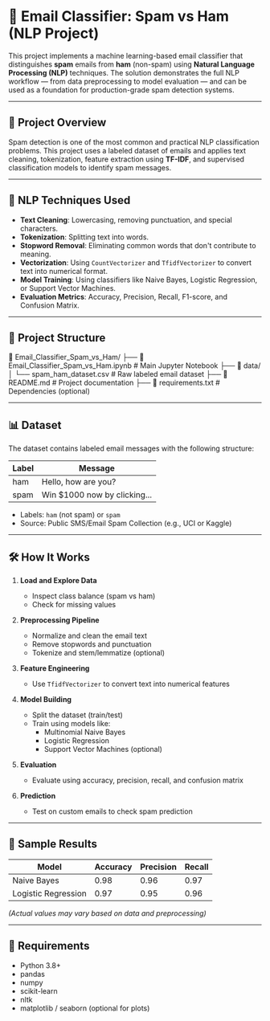 # 📧 Email Classifier: Spam vs Ham (NLP Project)

This project implements a machine learning-based email classifier that distinguishes **spam** emails from **ham** (non-spam) using **Natural Language Processing (NLP)** techniques. The solution demonstrates the full NLP workflow — from data preprocessing to model evaluation — and can be used as a foundation for production-grade spam detection systems.

---

## 🚀 Project Overview

Spam detection is one of the most common and practical NLP classification problems. This project uses a labeled dataset of emails and applies text cleaning, tokenization, feature extraction using **TF-IDF**, and supervised classification models to identify spam messages.

---

## 🧠 NLP Techniques Used

- **Text Cleaning**: Lowercasing, removing punctuation, and special characters.
- **Tokenization**: Splitting text into words.
- **Stopword Removal**: Eliminating common words that don't contribute to meaning.
- **Vectorization**: Using `CountVectorizer` and `TfidfVectorizer` to convert text into numerical format.
- **Model Training**: Using classifiers like Naive Bayes, Logistic Regression, or Support Vector Machines.
- **Evaluation Metrics**: Accuracy, Precision, Recall, F1-score, and Confusion Matrix.

---

## 📂 Project Structure
📁 Email_Classifier_Spam_vs_Ham/
├── 📘 Email_Classifier_Spam_vs_Ham.ipynb # Main Jupyter Notebook
├── 📁 data/
│ └── spam_ham_dataset.csv # Raw labeled email dataset
├── 📄 README.md # Project documentation
├── 📄 requirements.txt # Dependencies (optional)


---

## 📊 Dataset

The dataset contains labeled email messages with the following structure:

| Label | Message                       |
|-------|-------------------------------|
| ham   | Hello, how are you?           |
| spam  | Win $1000 now by clicking... |

- Labels: `ham` (not spam) or `spam`
- Source: Public SMS/Email Spam Collection (e.g., UCI or Kaggle)

---

## 🛠️ How It Works

1. **Load and Explore Data**
   - Inspect class balance (spam vs ham)
   - Check for missing values

2. **Preprocessing Pipeline**
   - Normalize and clean the email text
   - Remove stopwords and punctuation
   - Tokenize and stem/lemmatize (optional)

3. **Feature Engineering**
   - Use `TfidfVectorizer` to convert text into numerical features

4. **Model Building**
   - Split the dataset (train/test)
   - Train using models like:
     - Multinomial Naive Bayes
     - Logistic Regression
     - Support Vector Machines (optional)

5. **Evaluation**
   - Evaluate using accuracy, precision, recall, and confusion matrix

6. **Prediction**
   - Test on custom emails to check spam prediction

---

## 🧪 Sample Results

| Model                | Accuracy | Precision | Recall |
|---------------------|----------|-----------|--------|
| Naive Bayes         | 0.98     | 0.96      | 0.97   |
| Logistic Regression | 0.97     | 0.95      | 0.96   |

*(Actual values may vary based on data and preprocessing)*

---

## 🧰 Requirements

- Python 3.8+
- pandas
- numpy
- scikit-learn
- nltk
- matplotlib / seaborn (optional for plots)


